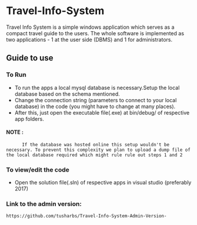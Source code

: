 # Travel-Info-System

Travel Info System is a simple windows application which serves as a compact travel guide to the users. The whole software is implemented as two applications - 1 at the user side (DBMS) and 1 for administrators. 

## Guide to use

### To Run
* To run the apps a local mysql database is necessary.Setup the local database based on the schema mentioned.
* Change the connection string (parameters to connect to your local database) in the code (you might have to change at many places).
* After this, just open the executable file(.exe) at bin/debug/ of respective app folders.
#### NOTE :
          If the database was hosted online this setup wouldn't be necessary. To prevent this complexity we plan to upload a dump file of the local database required which might rule rule out steps 1 and 2   

### To view/edit the code
* Open the solution file(.sln) of respective apps in visual studio (preferably 2017)

### Link to the admin version: 
    https://github.com/tusharbs/Travel-Info-System-Admin-Version-
